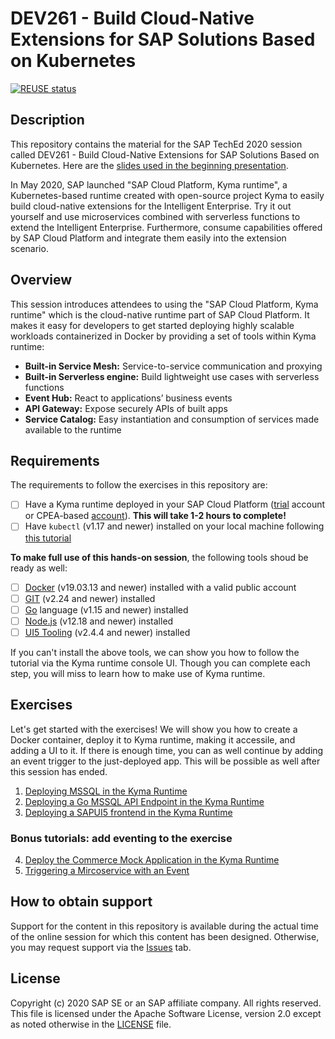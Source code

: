 # DEV261 - Build Cloud-Native Extensions for SAP Solutions Based on Kubernetes

[![REUSE status](https://api.reuse.software/badge/github.com/SAP-samples/teched2020-DEV261)](https://api.reuse.software/info/github.com/SAP-samples/teched2020-DEV261)

## Description

This repository contains the material for the SAP TechEd 2020 session called DEV261 - Build Cloud-Native Extensions for SAP Solutions Based on Kubernetes. Here are the [slides used in the beginning presentation](https://github.com/SAP-samples/teched2020-DEV261/blob/master/DEV261_PPT.pdf).

In May 2020, SAP launched "SAP Cloud Platform, Kyma runtime", a Kubernetes-based runtime created with open-source project Kyma to easily build cloud-native extensions for the Intelligent Enterprise. Try it out yourself and use microservices combined with serverless functions to extend the Intelligent Enterprise. Furthermore, consume capabilities offered by SAP Cloud Platform and integrate them easily into the extension scenario.

## Overview

This session introduces attendees to using the "SAP Cloud Platform, Kyma runtime" which is the cloud-native runtime part of SAP Cloud Platform. It makes it easy for developers to get started deploying highly scalable workloads containerized in Docker by providing a set of tools within Kyma runtime:
* **Built-in Service Mesh:** Service-to-service communication and proxying 
* **Built-in Serverless engine:** Build lightweight use cases with serverless functions
* **Event Hub:** React to applications’ business events
* **API Gateway:** Expose securely APIs of built apps
* **Service Catalog:** Easy instantiation and consumption of services made available to the runtime

## Requirements

The requirements to follow the exercises in this repository are:
- [ ] Have a Kyma runtime deployed in your SAP Cloud Platform ([trial](https://help.sap.com/viewer/65de2977205c403bbc107264b8eccf4b/Cloud/en-US/ccb83c700e8d4bb8aa545d7307b8b08a.html) account or CPEA-based [account](https://blogs.sap.com/2020/05/13/sap-cloud-platform-extension-factory-kyma-runtime-how-to-get-started/)). **This will take 1-2 hours to complete!**
- [ ] Have `kubectl` (v1.17 and newer) installed on your local machine following [this tutorial](https://developers.sap.com/tutorials/cp-kyma-download-cli.html)

**To make full use of this hands-on session**, the following tools shoud be ready as well:
- [ ] [Docker](https://www.docker.com/) (v19.03.13 and newer) installed with a valid public account
- [ ] [GIT](https://git-scm.com/downloads) (v2.24 and newer) installed
- [ ] [Go](https://golang.org/doc/install) language (v1.15 and newer) installed
- [ ] [Node.js](https://nodejs.org/en/download/) (v12.18 and newer) installed
- [ ] [UI5 Tooling](https://sap.github.io/ui5-tooling/) (v2.4.4 and newer) installed

If you can't install the above tools, we can show you how to follow the tutorial via the Kyma runtime console UI. Though you can complete each step, you will miss to learn how to make use of Kyma runtime. 

## Exercises

Let's get started with the exercises! We will show you how to create a Docker container, deploy it to Kyma runtime, making it accessile, and adding a UI to it. If there is enough time, you can as well continue by adding an event trigger to the just-deployed app. This will be possible as well after this session has ended.

1. [Deploying MSSQL in the Kyma Runtime](https://developers.sap.com/tutorials/cp-kyma-mssql-deployment.html)
1. [Deploying a Go MSSQL API Endpoint in the Kyma Runtime](https://developers.sap.com/tutorials/cp-kyma-api-mssql-golang.html)
1. [Deploying a SAPUI5 frontend in the Kyma Runtime](https://developers.sap.com/tutorials/cp-kyma-frontend-ui5-mssql.html)

### Bonus tutorials: add eventing to the exercise
4. [Deploy the Commerce Mock Application in the Kyma Runtime](https://developers.sap.com/tutorials/cp-kyma-mocks.html)
5. [Triggering a Mircoservice with an Event](https://developers.sap.com/tutorials/cp-kyma-microservice-trigger.html)


## How to obtain support

Support for the content in this repository is available during the actual time of the online session for which this content has been designed. Otherwise, you may request support via the [Issues](../../issues) tab.

## License
Copyright (c) 2020 SAP SE or an SAP affiliate company. All rights reserved. This file is licensed under the Apache Software License, version 2.0 except as noted otherwise in the [LICENSE](LICENSES/Apache-2.0.txt) file.
